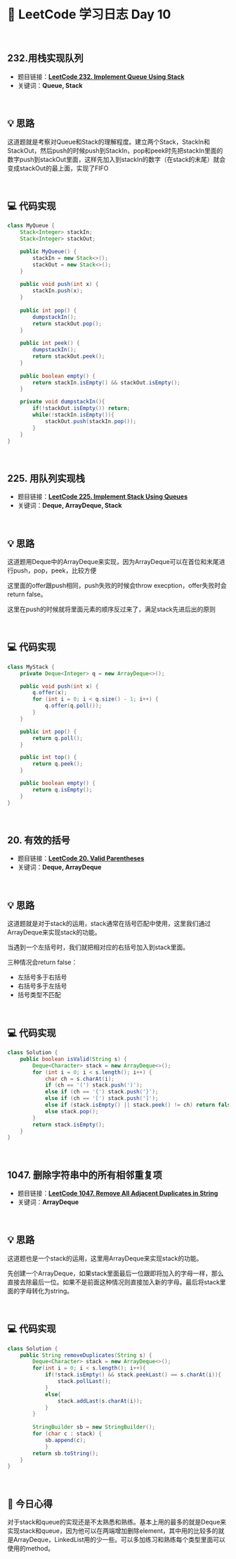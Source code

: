 # 📝 LeetCode 学习日志 Day 10

<br>

## 232.用栈实现队列
- 题目链接：[**LeetCode 232. Implement Queue Using Stack**](https://leetcode.com/problems/implement-queue-using-stacks/)
- 关键词：**Queue, Stack**  

<br>

## 💡 思路
这道题就是考察对Queue和Stack的理解程度。建立两个Stack，StackIn和StackOut，然后push的时候push到StackIn，pop和peek时先把stackIn里面的数字push到stackOut里面，这样先加入到stackIn的数字（在stack的末尾）就会变成stackOut的最上面，实现了FIFO

<br>

## 💻 代码实现
```java
class MyQueue {
    Stack<Integer> stackIn;
    Stack<Integer> stackOut;

    public MyQueue() {
        stackIn = new Stack<>();
        stackOut = new Stack<>();
    }
    
    public void push(int x) {
        stackIn.push(x);
    }
    
    public int pop() {
        dumpstackIn();
        return stackOut.pop();
    }
    
    public int peek() {
        dumpstackIn();
        return stackOut.peek();
    }
    
    public boolean empty() {
        return stackIn.isEmpty() && stackOut.isEmpty();
    }

    private void dumpstackIn(){
        if(!stackOut.isEmpty()) return;
        while(!stackIn.isEmpty()){
            stackOut.push(stackIn.pop());
        }
    }
}
```

<br>

## 225. 用队列实现栈
- 题目链接：[**LeetCode 225. Implement Stack Using Queues**](https://leetcode.com/problems/implement-stack-using-queues/)
- 关键词：**Deque, ArrayDeque, Stack**

<br>

## 💡 思路
这道题用Deque中的ArrayDeque来实现，因为ArrayDeque可以在首位和末尾进行push，pop，peek，比较方便

这里面的offer跟push相同，push失败的时候会throw execption，offer失败时会return false。

这里在push的时候就将里面元素的顺序反过来了，满足stack先进后出的原则

<br>

## 💻 代码实现
```java
class MyStack {
    private Deque<Integer> q = new ArrayDeque<>();

    public void push(int x) {
        q.offer(x);
        for (int i = 0; i < q.size() - 1; i++) {
            q.offer(q.poll());
        }
    }

    public int pop() {
        return q.poll();
    }

    public int top() {
        return q.peek();
    }

    public boolean empty() {
        return q.isEmpty();
    }
}
```

<br>

## 20. 有效的括号
- 题目链接：[**LeetCode 20. Valid Parentheses**](https://leetcode.com/problems/valid-parentheses/description/)
- 关键词：**Deque, ArrayDeque**

<br>

## 💡 思路
这道题就是对于stack的运用，stack通常在括号匹配中使用，这里我们通过ArrayDeque来实现stack的功能。

当遇到一个左括号时，我们就把相对应的右括号加入到stack里面。

三种情况会return false：
 - 左括号多于右括号
 - 右括号多于左括号
 - 括号类型不匹配

<br>

## 💻 代码实现
```java
class Solution {
    public boolean isValid(String s) {
        Deque<Character> stack = new ArrayDeque<>();
        for (int i = 0; i < s.length(); i++) {
            char ch = s.charAt(i);
            if (ch == '(') stack.push(')');
            else if (ch == '{') stack.push('}');
            else if (ch == '[') stack.push(']');
            else if (stack.isEmpty() || stack.peek() != ch) return false;
            else stack.pop();
        }
        return stack.isEmpty();
    }
}

```

<br>

## 1047. 删除字符串中的所有相邻重复项
- 题目链接：[**LeetCode 1047. Remove All Adjacent Duplicates in String**](https://leetcode.com/problems/remove-all-adjacent-duplicates-in-string/)
- 关键词：**ArrayDeque**

<br>

## 💡 思路
这道题也是一个stack的运用，这里用ArrayDeque来实现stack的功能。

先创建一个ArrayDeque，如果stack里面最后一位跟即将加入的字母一样，那么直接去除最后一位。如果不是前面这种情况则直接加入新的字母。最后将stack里面的字母转化为string。

<br>

## 💻 代码实现
```java
class Solution {
    public String removeDuplicates(String s) {
        Deque<Character> stack = new ArrayDeque<>();
        for(int i = 0; i < s.length(); i++){
            if(!stack.isEmpty() && stack.peekLast() == s.charAt(i)){
                stack.pollLast();
            }
            else{
                stack.addLast(s.charAt(i));
            }
        }
        
        StringBuilder sb = new StringBuilder();
        for (char c : stack) {
            sb.append(c);
            }
        return sb.toString();
    }
}

```

<br>

## 📝 今日心得
对于stack和queue的实现还是不太熟悉和熟练。基本上用的最多的就是Deque来实现stack和queue，因为他可以在两端增加删除element，其中用的比较多的就是ArrayDeque，LinkedList用的少一些。可以多加练习和熟练每个类型里面可以使用的method。